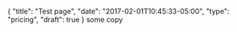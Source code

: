 {
  "title": "Test page",
  "date": "2017-02-01T10:45:33-05:00",
  "type": "pricing",
  "draft": true
}
some copy